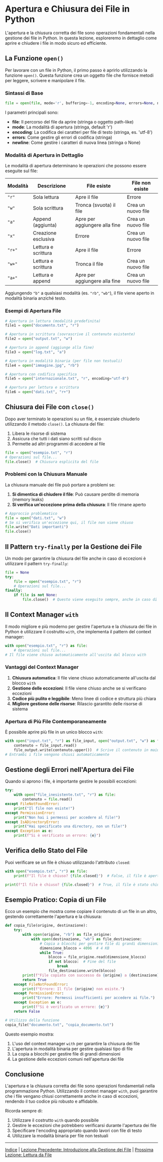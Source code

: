 # Apertura e Chiusura dei File in Python

L'apertura e la chiusura corretta dei file sono operazioni fondamentali nella gestione dei file in Python. In questa lezione, esploreremo in dettaglio come aprire e chiudere i file in modo sicuro ed efficiente.

## La Funzione `open()`

Per lavorare con un file in Python, il primo passo è aprirlo utilizzando la funzione `open()`. Questa funzione crea un oggetto file che fornisce metodi per leggere, scrivere e manipolare il file.

### Sintassi di Base

```python
file = open(file, mode='r', buffering=-1, encoding=None, errors=None, newline=None, closefd=True, opener=None)
```

I parametri principali sono:

- **file**: Il percorso del file da aprire (stringa o oggetto path-like)
- **mode**: La modalità di apertura (stringa, default 'r')
- **encoding**: La codifica dei caratteri per file di testo (stringa, es. 'utf-8')
- **errors**: Come gestire gli errori di codifica (stringa)
- **newline**: Come gestire i caratteri di nuova linea (stringa o None)

### Modalità di Apertura in Dettaglio

Le modalità di apertura determinano le operazioni che possono essere eseguite sul file:

| Modalità | Descrizione | File esiste | File non esiste |
|---------|-------------|------------|----------------|
| `"r"` | Sola lettura | Apre il file | Errore |
| `"w"` | Sola scrittura | Tronca (svuota) il file | Crea un nuovo file |
| `"a"` | Append (aggiunta) | Apre per aggiungere alla fine | Crea un nuovo file |
| `"x"` | Creazione esclusiva | Errore | Crea un nuovo file |
| `"r+"` | Lettura e scrittura | Apre il file | Errore |
| `"w+"` | Lettura e scrittura | Tronca il file | Crea un nuovo file |
| `"a+"` | Lettura e append | Apre per aggiungere alla fine | Crea un nuovo file |

Aggiungendo `"b"` a qualsiasi modalità (es. `"rb"`, `"wb"`), il file viene aperto in modalità binaria anziché testo.

### Esempi di Apertura File

```python
# Apertura in lettura (modalità predefinita)
file1 = open("documento.txt", "r")

# Apertura in scrittura (sovrascrive il contenuto esistente)
file2 = open("output.txt", "w")

# Apertura in append (aggiunge alla fine)
file3 = open("log.txt", "a")

# Apertura in modalità binaria (per file non testuali)
file4 = open("immagine.jpg", "rb")

# Apertura con codifica specifica
file5 = open("internazionale.txt", "r", encoding="utf-8")

# Apertura per lettura e scrittura
file6 = open("dati.txt", "r+")
```

## Chiusura dei File con `close()`

Dopo aver terminato le operazioni su un file, è essenziale chiuderlo utilizzando il metodo `close()`. La chiusura del file:

1. Libera le risorse di sistema
2. Assicura che tutti i dati siano scritti sul disco
3. Permette ad altri programmi di accedere al file

```python
file = open("esempio.txt", "r")
# Operazioni sul file...
file.close()  # Chiusura esplicita del file
```

### Problemi con la Chiusura Manuale

La chiusura manuale dei file può portare a problemi se:

1. **Si dimentica di chiudere il file**: Può causare perdite di memoria (memory leaks)
2. **Si verifica un'eccezione prima della chiusura**: Il file rimane aperto

```python
# Approccio problematico
file = open("dati.txt", "w")
# Se si verifica un'eccezione qui, il file non viene chiuso
file.write("Dati importanti")
file.close()
```

## Il Pattern `try-finally` per la Gestione dei File

Un modo per garantire la chiusura del file anche in caso di eccezioni è utilizzare il pattern `try-finally`:

```python
file = None
try:
    file = open("esempio.txt", "r")
    # Operazioni sul file...
finally:
    if file is not None:
        file.close()  # Questo viene eseguito sempre, anche in caso di eccezioni
```

## Il Context Manager `with`

Il modo migliore e più moderno per gestire l'apertura e la chiusura dei file in Python è utilizzare il costrutto `with`, che implementa il pattern del context manager:

```python
with open("esempio.txt", "r") as file:
    # Operazioni sul file...
# Il file viene chiuso automaticamente all'uscita dal blocco with
```

### Vantaggi del Context Manager

1. **Chiusura automatica**: Il file viene chiuso automaticamente all'uscita dal blocco `with`
2. **Gestione delle eccezioni**: Il file viene chiuso anche se si verificano eccezioni
3. **Codice più pulito e leggibile**: Meno linee di codice e struttura più chiara
4. **Migliore gestione delle risorse**: Rilascio garantito delle risorse di sistema

### Apertura di Più File Contemporaneamente

È possibile aprire più file in un unico blocco `with`:

```python
with open("input.txt", "r") as file_input, open("output.txt", "w") as file_output:
    contenuto = file_input.read()
    file_output.write(contenuto.upper())  # Scrive il contenuto in maiuscolo
# Entrambi i file vengono chiusi automaticamente
```

## Gestione degli Errori nell'Apertura dei File

Quando si aprono i file, è importante gestire le possibili eccezioni:

```python
try:
    with open("file_inesistente.txt", "r") as file:
        contenuto = file.read()
except FileNotFoundError:
    print("Il file non esiste!")
except PermissionError:
    print("Non hai i permessi per accedere al file!")
except IsADirectoryError:
    print("Hai specificato una directory, non un file!")
except Exception as e:
    print(f"Si è verificato un errore: {e}")
```

## Verifica dello Stato del File

Puoi verificare se un file è chiuso utilizzando l'attributo `closed`:

```python
with open("esempio.txt", "r") as file:
    print(f"Il file è chiuso? {file.closed}")  # False, il file è aperto

print(f"Il file è chiuso? {file.closed}")  # True, il file è stato chiuso automaticamente
```

## Esempio Pratico: Copia di un File

Ecco un esempio che mostra come copiare il contenuto di un file in un altro, gestendo correttamente l'apertura e la chiusura:

```python
def copia_file(origine, destinazione):
    try:
        with open(origine, "rb") as file_origine:
            with open(destinazione, "wb") as file_destinazione:
                # Copia a blocchi per gestire file di grandi dimensioni
                dimensione_blocco = 4096  # 4 KB
                while True:
                    blocco = file_origine.read(dimensione_blocco)
                    if not blocco:  # Fine del file
                        break
                    file_destinazione.write(blocco)
        print(f"File copiato con successo da {origine} a {destinazione}")
        return True
    except FileNotFoundError:
        print(f"Errore: Il file {origine} non esiste.")
    except PermissionError:
        print("Errore: Permessi insufficienti per accedere ai file.")
    except Exception as e:
        print(f"Si è verificato un errore: {e}")
    return False

# Utilizzo della funzione
copia_file("documento.txt", "copia_documento.txt")
```

Questo esempio mostra:
1. L'uso del context manager `with` per garantire la chiusura dei file
2. L'apertura in modalità binaria per gestire qualsiasi tipo di file
3. La copia a blocchi per gestire file di grandi dimensioni
4. La gestione delle eccezioni comuni nell'apertura dei file

## Conclusione

L'apertura e la chiusura corretta dei file sono operazioni fondamentali nella programmazione Python. Utilizzando il context manager `with`, puoi garantire che i file vengano chiusi correttamente anche in caso di eccezioni, rendendo il tuo codice più robusto e affidabile.

Ricorda sempre di:
1. Utilizzare il costrutto `with` quando possibile
2. Gestire le eccezioni che potrebbero verificarsi durante l'apertura dei file
3. Specificare l'encoding appropriato quando lavori con file di testo
4. Utilizzare la modalità binaria per file non testuali

---

[Indice](../README.md) | [Lezione Precedente: Introduzione alla Gestione dei File](01_introduzione_file.md) | [Prossima Lezione: Lettura da File](03_lettura_file.md)
